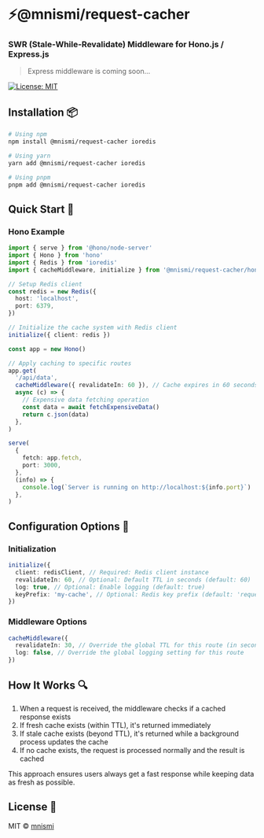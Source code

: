 # ⚡@mnismi/request-cacher

### SWR (Stale-While-Revalidate) Middleware for Hono.js / Express.js

> Express middleware is coming soon...

[![License: MIT](https://img.shields.io/badge/License-MIT-yellow.svg)](https://opensource.org/licenses/MIT)

<!-- > SWR (Stale-While-Revalidate) Middleware for Hono.js / Express.js -->

## Installation 📦

```bash
# Using npm
npm install @mnismi/request-cacher ioredis

# Using yarn
yarn add @mnismi/request-cacher ioredis

# Using pnpm
pnpm add @mnismi/request-cacher ioredis
```

## Quick Start 🏁

### Hono Example

```typescript
import { serve } from '@hono/node-server'
import { Hono } from 'hono'
import { Redis } from 'ioredis'
import { cacheMiddleware, initialize } from '@mnismi/request-cacher/hono'

// Setup Redis client
const redis = new Redis({
  host: 'localhost',
  port: 6379,
})

// Initialize the cache system with Redis client
initialize({ client: redis })

const app = new Hono()

// Apply caching to specific routes
app.get(
  '/api/data',
  cacheMiddleware({ revalidateIn: 60 }), // Cache expires in 60 seconds
  async (c) => {
    // Expensive data fetching operation
    const data = await fetchExpensiveData()
    return c.json(data)
  },
)

serve(
  {
    fetch: app.fetch,
    port: 3000,
  },
  (info) => {
    console.log(`Server is running on http://localhost:${info.port}`)
  },
)
```

## Configuration Options 🔧

### Initialization

```typescript
initialize({
  client: redisClient, // Required: Redis client instance
  revalidateIn: 60, // Optional: Default TTL in seconds (default: 60)
  log: true, // Optional: Enable logging (default: true)
  keyPrefix: 'my-cache', // Optional: Redis key prefix (default: 'request-cacher')
})
```

### Middleware Options

```typescript
cacheMiddleware({
  revalidateIn: 30, // Override the global TTL for this route (in seconds)
  log: false, // Override the global logging setting for this route
})
```

## How It Works 🔍

1. When a request is received, the middleware checks if a cached response exists
2. If fresh cache exists (within TTL), it's returned immediately
3. If stale cache exists (beyond TTL), it's returned while a background process updates the cache
4. If no cache exists, the request is processed normally and the result is cached

This approach ensures users always get a fast response while keeping data as fresh as possible.

## License 📄

MIT © [mnismi](https://github.com/mnismi)
